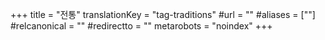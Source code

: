 +++
title = "전통"
translationKey = "tag-traditions"
#url = ""
#aliases = [""]
#relcanonical = ""
#redirectto = ""
metarobots = "noindex"
+++
